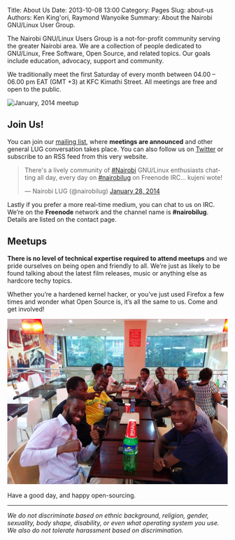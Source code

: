 Title: About Us
Date: 2013-10-08 13:00
Category: Pages
Slug: about-us
Authors: Ken King'ori, Raymond Wanyoike
Summary: About the Nairobi GNU/Linux User Group.

The Nairobi GNU/Linux Users Group is a not-for-profit community serving the greater Nairobi area. We are a collection of people dedicated to GNU/Linux, Free Software, Open Source, and related topics. Our goals include education, advocacy, support and community.

We traditionally meet the first Saturday of every month between 04.00 – 06.00 pm EAT (GMT +3) at KFC Kimathi Street. All meetings are free and open to the public.

![January, 2014 meetup](/images/pages/about-us/meetup-january-2014.jpg "January, 2014 meetup")

## Join Us!

You can join our [mailing list](https://groups.google.com/group/nairobi-gnu), where **meetings are announced** and other general LUG conversation takes place. You can also follow us on [Twitter](https://twitter.com/nairobilug) or subscribe to an RSS feed from this very website.

<blockquote class="twitter-tweet" data-lang="en"><p lang="en" dir="ltr">There&#39;s a lively community of <a href="https://twitter.com/hashtag/Nairobi?src=hash">#Nairobi</a> GNU/Linux enthusiasts chatting all day, every day on <a href="https://twitter.com/hashtag/nairobilug?src=hash">#nairobilug</a> on Freenode IRC... kujeni wote!</p>&mdash; Nairobi LUG (@nairobilug) <a href="https://twitter.com/nairobilug/status/428069239337938944">January 28, 2014</a></blockquote>
<script async src="//platform.twitter.com/widgets.js" charset="utf-8"></script>

Lastly if you prefer a more real-time medium, you can chat to us on IRC. We’re on the **Freenode** network and the channel name is **#nairobilug**. Details are listed on the contact page.

## Meetups

**There is no level of technical expertise required to attend meetups** and we pride ourselves on being open and friendly to all. We’re just as likely to be found talking about the latest film releases, music or anything else as hardcore techy topics.

Whether you’re a hardened kernel hacker, or you’ve just used Firefox a few times and wonder what Open Source is, it’s all the same to us. Come and get involved!

![March, 2014 meetup](/images/pages/about-us/meetup-march-2014.jpg "March, 2014 meetup")

Have a good day, and happy open-sourcing.

---

_We do not discriminate based on ethnic background, religion, gender, sexuality, body shape, disability, or even what operating system you use. We also do not tolerate harassment based on discrimination._
